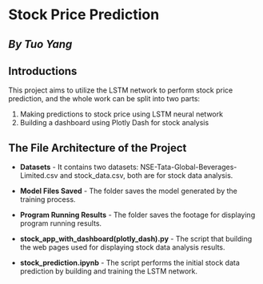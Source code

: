 # Stock Price Prediction
## _By Tuo Yang_

## Introductions
This project aims to utilize the LSTM network to perform stock price prediction, and the whole work can be split into two parts:
1. Making predictions to stock price using LSTM neural network
2. Building a dashboard using Plotly Dash for stock analysis


## The File Architecture of the Project

- **Datasets** - It contains two datasets: NSE-Tata-Global-Beverages-Limited.csv and stock_data.csv, both are for stock data analysis.

- **Model Files Saved** - The folder saves the model generated by the training process.

- **Program Running Results** - The folder saves the footage for displaying program running results.

- **stock_app_with_dashboard(plotly_dash).py** - The script that building the web pages used for displaying stock data analysis results.
- **stock_prediction.ipynb** - The script performs the initial stock data prediction by building and training the LSTM network.
